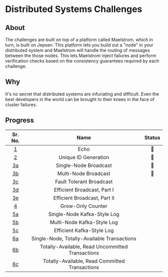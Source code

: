 # Distributed Systems Challenges

## About

The challenges are built on top of a platform called Maelstrom, which in turn, is built on Jepsen.
This platform lets you build out a "node" in your distributed system and Maelstrom will handle the routing of messages between the those nodes.
This lets Maelstrom inject failures and perform verification checks based on the consistency guarantees required by each challenge.

## Why

It's no secret that distributed systems are infuriating and difficult.
Even the best developers in the world can be brought to their knees in the face of cluster failures.

## Progress

|Sr. No. |Name |Status|
|:---:|:---:|:---:|
|[1](https://fly.io/dist-sys/1) |Echo |🌟 |
|[2](https://fly.io/dist-sys/2/) |Unique ID Generation |🌟 |
|[3a](https://fly.io/dist-sys/3a/) |Single-Node Broadcast |🌟 |
|[3b](https://fly.io/dist-sys/3b/) |Multi-Node Broadcast |🌟 |
|[3c](https://fly.io/dist-sys/3c/) |Fault Tolerant Broadcast | |
|[3d](https://fly.io/dist-sys/3d/) |Efficient Broadcast, Part I | |
|[3e](https://fly.io/dist-sys/3e/) |Efficient Broadcast, Part II | |
|[4](https://fly.io/dist-sys/4/) |Grow-Only Counter | |
|[5a](https://fly.io/dist-sys/5a/) |Single-Node Kafka-Style Log | |
|[5b](https://fly.io/dist-sys/5b/) |Multi-Node Kafka-Style Log | |
|[5c](https://fly.io/dist-sys/5c/) |Efficient Kafka-Style Log | |
|[6a](https://fly.io/dist-sys/6a/) |Single-Node, Totally-Available Transactions | |
|[6b](https://fly.io/dist-sys/6b/) |Totally-Available, Read Uncommitted Transactions | |
|[6c](https://fly.io/dist-sys/6c/) |Totally-Available, Read Committed Transactions | |
